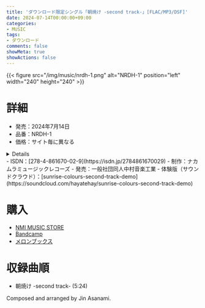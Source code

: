 ```yaml
---
title: 'ダウンロード限定シングル「朝焼け -second track-」[FLAC/MP3/DSF]'
date: 2024-07-14T00:00:00+09:00
categories:
- MUSIC
tags:
- ダウンロード
comments: false
showMeta: true
showActions: false
---
```


{{< figure src="/img/music/nrdh-1.png" alt="NRDH-1" position="left" width="240" height="240" >}}

# 詳細
- 発売：2024年7月14日
- 品番：NRDH-1
- 価格：サイト毎に異なる
<details 販売サイト毎の価格>
**NMI MUSIC STORE (消費税込み)**
- MP3 VBR 0 …275円
- FLAC 44.1kHz 16bit …440円
- FLAC 96kHz 24bit …550円
- DSF 2.8MHz 1bit …550円 ※システムの都合上ZIPに圧縮して販売
- まとめ買いセット …770円

**Bandcamp**
- 以下のコーデックでダウンロード可能 …400円
   - MP3/Vorbis/AAC 44.1kHz ロッシーPCM
   - FLAC/ALAC 44.1kHz 16bit ロスレスPCM
   - WAV/AIFF 44.1kHz 16bit リニアPCM

**メロンブックス (消費税込み)**
- FLAC 44.1kHz/16bit …440円
</details>
- ISDN：[278-4-861670-02-9](https://isdn.jp/2784861670029)
- 制作：ナカムラミュージックレコーズ
- 発売：一般社団同人中村音楽工業
- 体験版（サウンドクラウド）：[sunrise-colours-second-track-demo](https://soundcloud.com/hayatehay/sunrise-colours-second-track-demo)

# 購入
- [NMI MUSIC STORE](https://nmimusic.booth.pm/items/5865685)
- [Bandcamp](https://jinasanami.bandcamp.com/album/sunrise-colours-second-track)
- [メロンブックス](https://www.melonbooks.co.jp/detail/detail.php?product_id=2674946)

# 収録曲順
- 朝焼け -second track- (5:24)

Composed and arranged by Jin Asanami.
